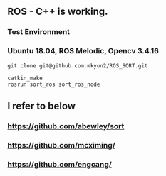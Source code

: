 ## ROS - C++ is working. 
### Test Environment
### Ubuntu 18.04, ROS Melodic, Opencv 3.4.16
<pre>
<code>git clone git@github.com:mkyun2/ROS_SORT.git</code>
</pre>
<pre>
<code>catkin_make
rosrun sort_ros sort_ros_node</code>
</pre>
## I refer to below
### https://github.com/abewley/sort
### https://github.com/mcximing/
### https://github.com/engcang/



